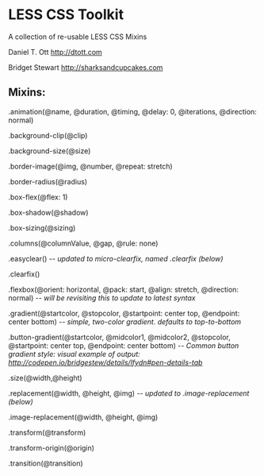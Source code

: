 
LESS CSS Toolkit
===

A collection of re-usable LESS CSS Mixins

Daniel T. Ott
http://dtott.com

Bridget Stewart
http://sharksandcupcakes.com


Mixins:
------------

.animation(@name, @duration, @timing, @delay: 0, @iterations, @direction: normal)

.background-clip(@clip)

.background-size(@size)

.border-image(@img, @number, @repeat: stretch)

.border-radius(@radius)

.box-flex(@flex: 1)

.box-shadow(@shadow)

.box-sizing(@sizing)

.columns(@columnValue, @gap, @rule: none)

.easyclear() -- _updated to micro-clearfix, named .clearfix (below)_

.clearfix()

.flexbox(@orient: horizontal, @pack: start, @align: stretch, @direction: normal) -- _will be revisiting this to update to latest syntax_

.gradient(@startcolor, @stopcolor, @startpoint: center top, @endpoint: center bottom) -- _simple, two-color gradient. defaults to top-to-bottom_

.button-gradient(@startcolor, @midcolor1, @midcolor2, @stopcolor, @startpoint: center top, @endpoint: center bottom) -- _Common button gradient style: visual example of output: http://codepen.io/bridgestew/details/lfydn#pen-details-tab_

.size(@width,@height)

.replacement(@width, @height, @img) -- _updated to .image-replacement (below)_

.image-replacement(@width, @height, @img)

.transform(@transform)

.transform-origin(@origin)

.transition(@transition)